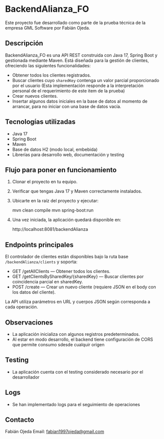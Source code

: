 # BackendAlianza_FO

Este proyecto fue desarrollado como parte de la prueba técnica de la empresa GML Software por Fabián Ojeda.

## Descripción

BackendAlianza_FO es una API REST construida con Java 17, Spring Boot y gestionada mediante Maven. Está diseñada para la gestión de clientes, ofreciendo las siguientes funcionalidades:

- Obtener todos los clientes registrados.
- Buscar clientes cuyo `sharedKey` contenga un valor parcial proporcionado por el usuario (Esta implementación responde a la interpretación personal de el requerimiento de este item de la prueba)
- Crear nuevos clientes.
- Insertar algunos datos iniciales en la base de datos al momento de arrancar, para no iniciar con una base de datos vacía.



## Tecnologías utilizadas

- Java 17
- Spring Boot
- Maven
- Base de datos H2 (modo local, embebida)
- Librerías para desarrollo web, documentación y testing

## Flujo para poner en funcionamiento

1. Clonar el proyecto en tu equipo.
2. Verificar que tengas Java 17 y Maven correctamente instalados.
3. Ubicarte en la raíz del proyecto y ejecutar:

   mvn clean compile
   mvn spring-boot:run

4. Una vez iniciada, la aplicación quedará disponible en:

   http://localhost:8081/backendAlianza

## Endpoints principales

El controlador de clientes están disponibles bajo la ruta base `/backendAlianza/clients` y soporta:

- GET /getAllClients — Obtener todos los clientes.
- GET /getClientsBySharedKey/{sharedKey} — Buscar clientes por coincidencia parcial en sharedKey.
- POST /create — Crear un nuevo cliente (requiere JSON en el body con los datos del cliente).

La API utiliza parámetros en URL y cuerpos JSON según corresponda a cada operación.

## Observaciones

- La aplicación inicializa con algunos registros predeterminados.
- Al estar en modo desarrollo, el backend tiene configuración de CORS que permite consumo sdesde cualquir origen

## Testing

- La aplicación cuenta con el testing considerado necesario por el desarrollador

## Logs

- Se han implementado logs para el seguimiento de operaciones

## Contacto
Fabián Ojeda
Email: fabian1997ojeda@gmail.com